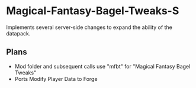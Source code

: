# Magical-Fantasy-Bagel-Tweaks-S
 Implements several server-side changes to expand the ability of the datapack.
## Plans
* Mod folder and subsequent calls use "mfbt" for "Magical Fantasy Bagel Tweaks"
* Ports Modify Player Data to Forge